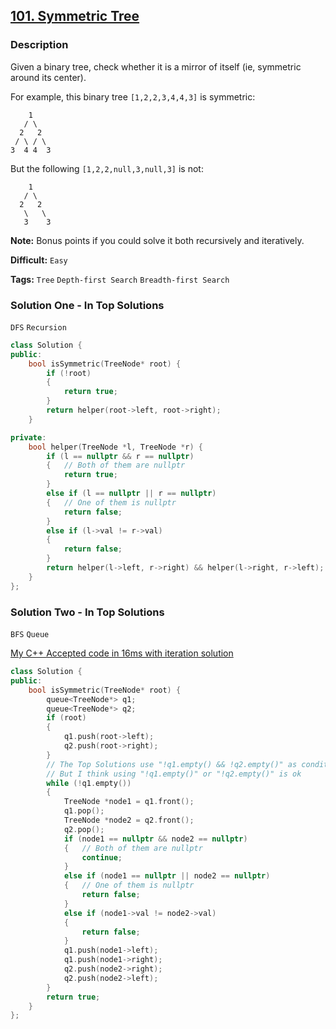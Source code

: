 ## [101. Symmetric Tree](https://leetcode.com/problems/symmetric-tree/#/description)

### Description

Given a binary tree, check whether it is a mirror of itself (ie, symmetric around its center).

For example, this binary tree `[1,2,2,3,4,4,3]` is symmetric:

```
    1
   / \
  2   2
 / \ / \
3  4 4  3

```

But the following `[1,2,2,null,3,null,3]` is not:

```
    1
   / \
  2   2
   \   \
   3    3

```

**Note:**
Bonus points if you could solve it both recursively and iteratively.

**Difficult:** `Easy`

**Tags:** `Tree` `Depth-first Search` `Breadth-first Search`

### Solution One - In Top Solutions

`DFS` `Recursion`

```c++
class Solution {
public:
    bool isSymmetric(TreeNode* root) {
        if (!root)
        {
            return true;
        }
        return helper(root->left, root->right);
    }

private:
    bool helper(TreeNode *l, TreeNode *r) {
        if (l == nullptr && r == nullptr)
        {	// Both of them are nullptr
            return true;
        }
        else if (l == nullptr || r == nullptr)
        {	// One of them is nullptr
            return false;
        }
        else if (l->val != r->val)
        {
            return false;
        }
        return helper(l->left, r->right) && helper(l->right, r->left);
    }
};
```

### Solution Two - In Top Solutions

`BFS` `Queue`

[My C++ Accepted code in 16ms with iteration solution](https://discuss.leetcode.com/topic/4332/my-c-accepted-code-in-16ms-with-iteration-solution)

```c++
class Solution {
public:
    bool isSymmetric(TreeNode* root) {
        queue<TreeNode*> q1;
        queue<TreeNode*> q2;
        if (root)
        {
            q1.push(root->left);
            q2.push(root->right);
        }
        // The Top Solutions use "!q1.empty() && !q2.empty()" as condition
        // But I think using "!q1.empty()" or "!q2.empty()" is ok
        while (!q1.empty())
        {
            TreeNode *node1 = q1.front();
            q1.pop();
            TreeNode *node2 = q2.front();
            q2.pop();
            if (node1 == nullptr && node2 == nullptr)
            {	// Both of them are nullptr
                continue;
            }
            else if (node1 == nullptr || node2 == nullptr)
            {	// One of them is nullptr
                return false;
            }
            else if (node1->val != node2->val)
            {
                return false;
            }
            q1.push(node1->left);
            q1.push(node1->right);
            q2.push(node2->right);
            q2.push(node2->left);
        }
        return true;
    }
};
```
